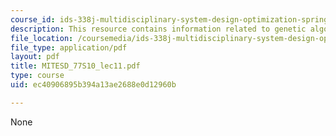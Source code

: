 ```yaml
---
course_id: ids-338j-multidisciplinary-system-design-optimization-spring-2010
description: This resource contains information related to genetic algorithms I.
file_location: /coursemedia/ids-338j-multidisciplinary-system-design-optimization-spring-2010/ec40906895b394a13ae2688e0d12960b_MITESD_77S10_lec11.pdf
file_type: application/pdf
layout: pdf
title: MITESD_77S10_lec11.pdf
type: course
uid: ec40906895b394a13ae2688e0d12960b

---
```

None